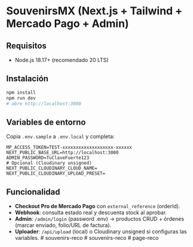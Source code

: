 # SouvenirsMX (Next.js + Tailwind + Mercado Pago + Admin)

## Requisitos
- Node.js 18.17+ (recomendado 20 LTS)

## Instalación
```bash
npm install
npm run dev
# abre http://localhost:3000
```

## Variables de entorno
Copia `.env.sample` a `.env.local` y completa:
```
MP_ACCESS_TOKEN=TEST-xxxxxxxxxxxxxxxxxxx-xxxxxx
NEXT_PUBLIC_BASE_URL=http://localhost:3000
ADMIN_PASSWORD=TuClaveFuerte123
# Opcional (Cloudinary unsigned)
NEXT_PUBLIC_CLOUDINARY_CLOUD_NAME=
NEXT_PUBLIC_CLOUDINARY_UPLOAD_PRESET=
```

## Funcionalidad
- **Checkout Pro de Mercado Pago** con `external_reference` (orderId).
- **Webhook**: consulta estado real y descuenta stock al aprobar.
- **Admin**: `/admin/login` (password .env) → productos CRUD + órdenes (marcar enviado, folio/URL de factura).
- **Uploader**: `/api/upload` (local) o Cloudinary unsigned si configuras las variables.
#   s o u v e n i r s - r e c o  
 #   s o u v e n i r s - r e c o  
 # page-reco
